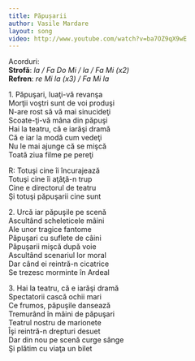 ```yaml
---
title: Păpușarii
author: Vasile Mardare
layout: song
video: http://www.youtube.com/watch?v=ba7OZ9qX9wE
---
```


Acorduri:  
**Strofă**: *la / Fa Do Mi / la / Fa Mi (x2)*  
**Refren**: *re Mi la (x3) / Fa Mi la*  

1\. Păpuşari, luaţi-vă revanşa  
Morţii voştri sunt de voi produşi  
N-are rost să vă mai sinucideţi  
Scoate-ţi-vă mâna din păpuşi  
Hai la teatru, că e iarăşi dramă  
Că e iar la modă cum vedeţi  
Nu le mai ajunge că se mişcă  
Toată ziua filme pe pereţi  

R: Totuşi cine îi încurajează  
Totuşi cine îi aţâţă-n trup  
Cine e directorul de teatru  
Şi totuşi păpuşarii cine sunt  

2\. Urcă iar păpuşile pe scenă  
Ascultând scheleticele mâini  
Ale unor tragice fantome  
Păpuşari cu suflete de câini  
Păpuşarii mişcă după voie  
Ascultând scenariul lor moral  
Dar când ei reintră-n cicatrice  
Se trezesc morminte în Ardeal  

3\. Hai la teatru, că e iarăşi dramă  
Spectatorii cască ochii mari  
Ce frumos, păpuşile dansează  
Tremurând în mâini de păpuşari  
Teatrul nostru de marionete  
Îşi reintră-n drepturi desuet  
Dar din nou pe scenă curge sânge  
Şi plătim cu viaţa un bilet  
